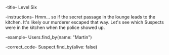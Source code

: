 -title-
  Level Six

-instructions-
  Hmm... so if the secret passage in the lounge leads to the kitchen. It's likely
  our murderer escaped that way. Let's see which Suspects were in the kitchen
  when the police showed up.

-example-
  Users.find_by(name: "Martin")

-correct_code-
  Suspect.find_by(alive: false)
